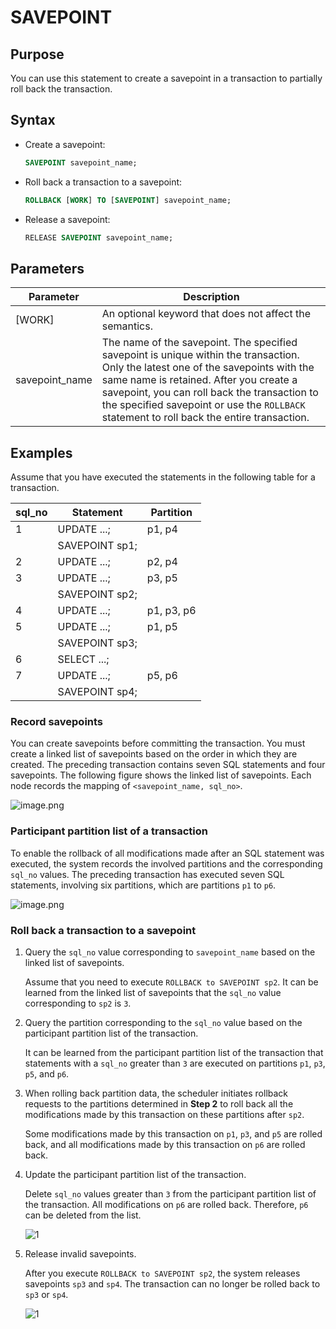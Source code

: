 # SAVEPOINT

## Purpose

You can use this statement to create a savepoint in a transaction to partially roll back the transaction.

## Syntax

* Create a savepoint:

   ```sql
   SAVEPOINT savepoint_name;
   ```

* Roll back a transaction to a savepoint:

   ```sql
   ROLLBACK [WORK] TO [SAVEPOINT] savepoint_name;
   ```

* Release a savepoint:

   ```sql
   RELEASE SAVEPOINT savepoint_name;
   ```

## Parameters

| Parameter | Description |
|----------------|----------------------------------------------------------------------------------------------------------|
| \[WORK\] | An optional keyword that does not affect the semantics.  |
| savepoint_name | The name of the savepoint. The specified savepoint is unique within the transaction. Only the latest one of the savepoints with the same name is retained.  After you create a savepoint, you can roll back the transaction to the specified savepoint or use the `ROLLBACK` statement to roll back the entire transaction.  |

## Examples

Assume that you have executed the statements in the following table for a transaction.

| **sql_no** | **Statement** | **Partition** |
|------------|----------------|------------|
| 1 | UPDATE ...; | p1, p4 |
|            | SAVEPOINT sp1; |            |
| 2 | UPDATE ...; | p2, p4 |
| 3 | UPDATE ...; | p3, p5 |
|            | SAVEPOINT sp2; |            |
| 4 | UPDATE ...; | p1, p3, p6 |
| 5 | UPDATE ...; | p1, p5 |
|            | SAVEPOINT sp3; |            |
| 6 | SELECT ...; |            |
| 7 | UPDATE ...; | p5, p6 |
|            | SAVEPOINT sp4; |            |

### Record savepoints

You can create savepoints before committing the transaction. You must create a linked list of savepoints based on the order in which they are created. The preceding transaction contains seven SQL statements and four savepoints. The following figure shows the linked list of savepoints. Each node records the mapping of `<savepoint_name, sql_no>`.

![image.png](https://help-static-aliyun-doc.aliyuncs.com/assets/img/zh-CN/3501155061/p149175.png "image.png")

### Participant partition list of a transaction

To enable the rollback of all modifications made after an SQL statement was executed, the system records the involved partitions and the corresponding `sql_no` values. The preceding transaction has executed seven SQL statements, involving six partitions, which are partitions `p1` to `p6`.

![image.png](https://help-static-aliyun-doc.aliyuncs.com/assets/img/zh-CN/3501155061/p149176.png "image.png")

### Roll back a transaction to a savepoint

1. Query the `sql_no` value corresponding to `savepoint_name` based on the linked list of savepoints.

   Assume that you need to execute `ROLLBACK to SAVEPOINT sp2`. It can be learned from the linked list of savepoints that the `sql_no` value corresponding to `sp2` is `3`.

2. Query the partition corresponding to the `sql_no` value based on the participant partition list of the transaction.

   It can be learned from the participant partition list of the transaction that statements with a `sql_no` greater than `3` are executed on partitions `p1`, `p3`, `p5`, and `p6`.

3. When rolling back partition data, the scheduler initiates rollback requests to the partitions determined in **Step 2** to roll back all the modifications made by this transaction on these partitions after `sp2`.

   Some modifications made by this transaction on `p1`, `p3`, and `p5` are rolled back, and all modifications made by this transaction on `p6` are rolled back.

4. Update the participant partition list of the transaction.

   Delete `sql_no` values greater than `3` from the participant partition list of the transaction. All modifications on `p6` are rolled back. Therefore, `p6` can be deleted from the list.

   ![1](https://help-static-aliyun-doc.aliyuncs.com/assets/img/zh-CN/3501155061/p149177.png)

5. Release invalid savepoints.

   After you execute `ROLLBACK to SAVEPOINT sp2`, the system releases savepoints `sp3` and `sp4`. The transaction can no longer be rolled back to `sp3` or `sp4`.

   ![1](https://help-static-aliyun-doc.aliyuncs.com/assets/img/zh-CN/3501155061/p149178.png)
